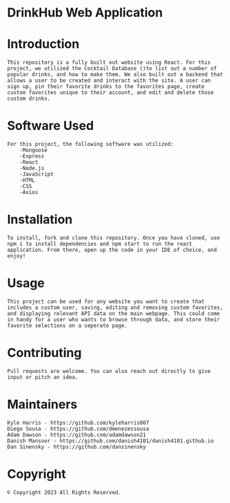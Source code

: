 # DrinkHub Web Application


# Introduction
    This repository is a fully built out website using React. For this project, we utilized the Cocktail Database ()to list out a number of popular drinks, and how to make them. We also built out a backend that allows a user to be created and interact with the site. A user can sign up, pin their favorite drinks to the favorites page, create custom favorites unique to their account, and edit and delete those custom drinks.


# Software Used
    For this project, the following software was utilized:
        -Mongoose
        -Express
        -React
        -Node.js
        -JavaScript
        -HTML
        -CSS
        -Axios


# Installation
    To install, fork and clone this repository. Once you have cloned, use npm i to install dependencies and npm start to run the react application. From there, open up the code in your IDE of choice, and enjoy!


# Usage
    This project can be used for any website you want to create that includes a custom user, saving, editing and removing custom favorites, and displaying relevant API data on the main webpage. This could come in handy for a user who wants to browse through data, and store their favorite selections on a seperate page.


# Contributing
    Pull requests are welcome. You can also reach out directly to give input or pitch an idea.


# Maintainers
    Kyle Harris - https://github.com/kyleharris007
    Diego Sousa - https://github.com/dmenezessousa
    Adam Dawson - https://github.com/adamdawson21
    Danish Mansoor - https://github.com/danish4101/danish4101.github.io
    Dan Sinensky - https://github.com/dansinensky


# Copyright
    © Copyright 2023 All Rights Reserved.



